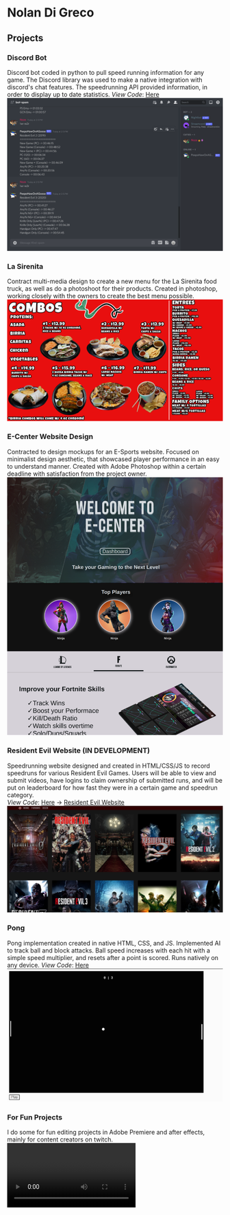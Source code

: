 # Nolan Di Greco

## Projects

### Discord Bot
Discord bot coded in python to pull speed running information for any game. The Discord library was used to make a native integration with discord's chat features. The speedrunning API provided information, in order to display up to date statistics.
*View Code*: [Here](https://replit.com/@Nolzzee/Pong-1#index.html)
![](/assets/discord_bot.png)

### La Sirenita
Contract multi-media design to create a new menu for the La Sirenita food truck, as well as do a photoshoot for their products. Created in photoshop, working closely with the owners to create the best menu possible. 
![](/assets/laSiren.png)

### E-Center Website Design
Contracted to design mockups for an E-Sports website. Focused on minimalist design aesthetic, that showcased player performance in an easy to understand manner. Created with Adobe Photoshop within a certain deadline with satisfaction from the project owner.
![](/assets/ecenterhome.png)

### Resident Evil Website (IN DEVELOPMENT) 
Speedrunning website designed and created in HTML/CSS/JS to record speedruns for various Resident Evil Games. Users will be able to view and submit videos, have logins to claim ownership of submitted runs, and will be put on leaderboard for how fast they were in a certain game and speedrun category.  
*View Code*: [Here](https://github.com/Nolzzee/RESpeedrun) -> [Resident Evil Website](https://respeedrun.com/)
![](/assets/resr.jpg)

### Pong 
Pong implementation created in native HTML, CSS, and JS. Implemented AI to track ball and block attacks. Ball speed increases with each hit with a simple speed multiplier, and resets after a point is scored. Runs natively on any device.
*View Code*: [Here](https://replit.com/@Nolzzee/Pong-1#index.html)
![](/assets/pong.gif)

### For Fun Projects
I do some for fun editing projects in Adobe Premiere and after effects, mainly for content creators on twitch.
![](/assets/stringer.mp4)
